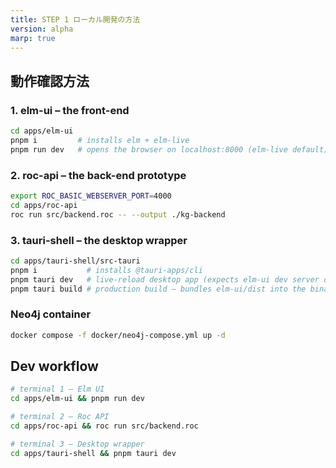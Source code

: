 ```yaml
---
title: STEP 1 ローカル開発の方法
version: alpha
marp: true
---
```


## 動作確認方法

### 1. elm-ui – the front-end

``` zsh
cd apps/elm-ui
pnpm i         # installs elm + elm-live
pnpm run dev   # opens the browser on localhost:8000 (elm-live default)
```

### 2. roc-api – the back-end prototype

``` zsh
export ROC_BASIC_WEBSERVER_PORT=4000
cd apps/roc-api
roc run src/backend.roc -- --output ./kg-backend
```

### 3. tauri-shell – the desktop wrapper

``` zsh
cd apps/tauri-shell/src-tauri
pnpm i           # installs @tauri-apps/cli
pnpm tauri dev   # live-reload desktop app (expects elm-ui dev server on :5173)
pnpm tauri build # production build – bundles elm-ui/dist into the binary
```

### Neo4j container

``` zsh
docker compose -f docker/neo4j-compose.yml up -d
```

## Dev workflow

``` zsh
# terminal 1 – Elm UI
cd apps/elm-ui && pnpm run dev

# terminal 2 – Roc API
cd apps/roc-api && roc run src/backend.roc

# terminal 3 – Desktop wrapper
cd apps/tauri-shell && pnpm tauri dev
```
